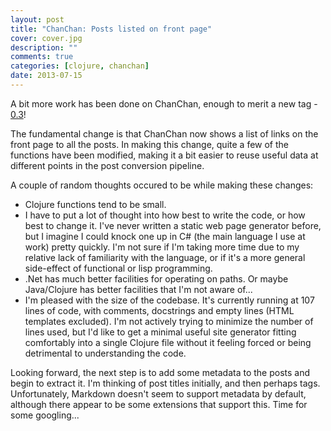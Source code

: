 ```yaml
---
layout: post
title: "ChanChan: Posts listed on front page"
cover: cover.jpg
description: ""
comments: true
categories: [clojure, chanchan]
date: 2013-07-15
---
```

A bit more work has been done on ChanChan, enough to merit a new tag - [0.3](https://github.com/gmacd/chanchan/releases/tag/0.3)!

The fundamental change is that ChanChan now shows a list of links on the front page to all the posts.  In making this change, quite a few of the functions have been modified, making it a bit easier to reuse useful data at different points in the post conversion pipeline.

A couple of random thoughts occured to be while making these changes:
* Clojure functions tend to be small.
* I have to put a lot of thought into how best to write the code, or how best to change it.  I've never written a static web page generator before, but I imagine I could knock one up in C# (the main language I use at work) pretty quickly.  I'm not sure if I'm taking more time due to my relative lack of familiarity with the language, or if it's a more general side-effect of functional or lisp programming.
* .Net has much better facilities for operating on paths.  Or maybe Java/Clojure has better facilities that I'm not aware of...
* I'm pleased with the size of the codebase.  It's currently running at 107 lines of code, with comments, docstrings and empty lines (HTML templates excluded).  I'm not actively trying to minimize the number of lines used, but I'd like to get a minimal useful site generator fitting comfortably into a single Clojure file without it feeling forced or being detrimental to understanding the code.

Looking forward, the next step is to add some metadata to the posts and begin to extract it.  I'm thinking of post titles initially, and then perhaps tags.  Unfortunately, Markdown doesn't seem to support metadata by default, although there appear to be some extensions that support this.  Time for some googling...